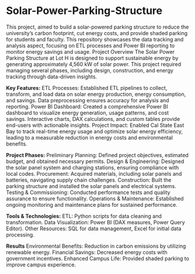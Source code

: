 # Solar-Power-Parking-Structure
This project, aimed to build a solar-powered parking structure to reduce the university’s carbon footprint, cut energy costs, and provide shaded parking for students and faculty. This repository showcases the data tracking and analysis aspect, focusing on ETL processes and Power BI reporting to monitor energy savings and usage.
Project Overview
The Solar Power Parking Structure at Lot H is designed to support sustainable energy by generating approximately 4,560 kW of solar power. This project required managing several phases, including design, construction, and energy tracking through data-driven insights.

**Key Features:**
ETL Processes: Established ETL pipelines to collect, transform, and load data on solar energy production, energy consumption, and savings. Data preprocessing ensures accuracy for analysis and reporting.
Power BI Dashboard: Created a comprehensive Power BI dashboard to visualize energy generation, usage patterns, and cost savings. Interactive charts, DAX calculations, and custom tables provide end-users with actionable insights.
Project Impact: Enabled Cal State East Bay to track real-time energy usage and optimize solar energy efficiency, leading to a measurable reduction in energy costs and environmental benefits.

**Project Phases:**
Preliminary Planning: Defined project objectives, estimated budget, and obtained necessary permits.
Design & Engineering: Designed the solar panel system and charging stations, ensuring compliance with local codes.
Procurement: Acquired materials, including solar panels and batteries, navigating supply chain challenges.
Construction: Built the parking structure and installed the solar panels and electrical systems.
Testing & Commissioning: Conducted performance tests and quality assurance to ensure functionality.
Operations & Maintenance: Established ongoing monitoring and maintenance plans for sustained performance.

**Tools & Technologies:**
ETL: Python scripts for data cleaning and transformation.
Data Visualization: Power BI (DAX measures, Power Query Editor).
Other Resources: SQL for data management, Excel for initial data processing.

**Results**
Environmental Benefits: Reduction in carbon emissions by utilizing renewable energy.
Financial Savings: Decreased energy costs with government incentives.
Enhanced Campus Life: Provided shaded parking to improve campus experience.
